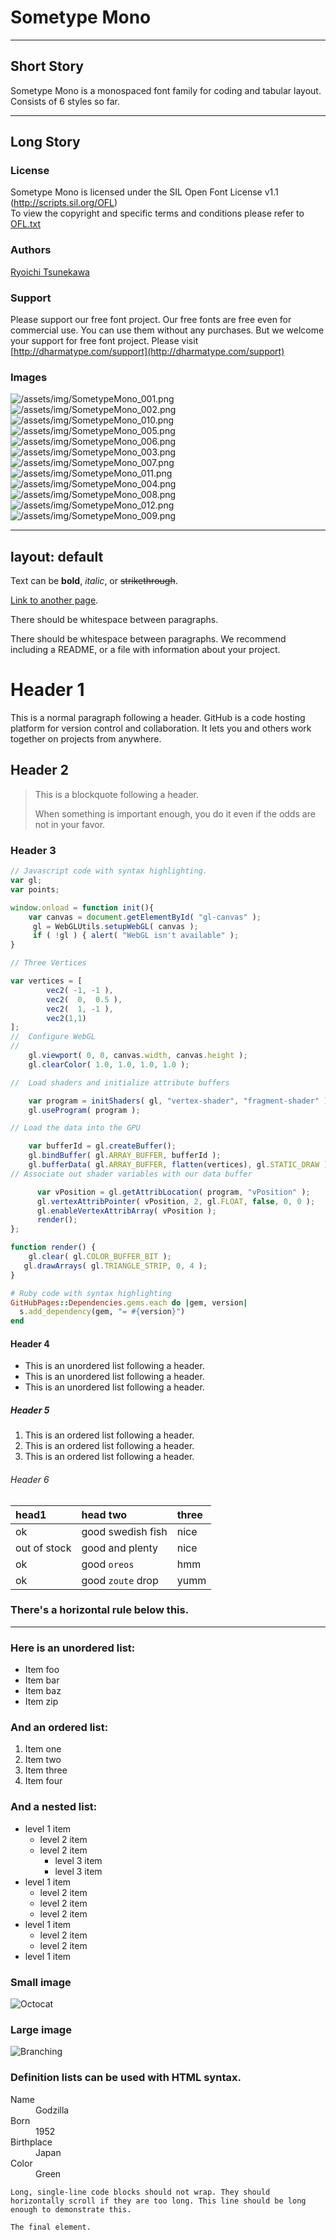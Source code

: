 # Sometype Mono

---

## Short Story
Sometype Mono is a monospaced font family for coding and tabular layout. Consists of 6 styles so far.

---

## Long Story

### License
Sometype Mono is licensed under the SIL Open Font License v1.1 (<http://scripts.sil.org/OFL>)  
To view the copyright and specific terms and conditions please refer to [OFL.txt](https://github.com/dharmatype/Sometype-Mono/blob/master/OFL.txt)


### Authors
[Ryoichi Tsunekawa](http://dharmatype.com)  


### Support
Please support our free font project.
Our free fonts are free even for commercial use. You can use them without any purchases.
But we welcome your support for free font project. Please visit [http://dharmatype.com/support](http://dharmatype.com/support)


### Images
![/assets/img/SometypeMono_001.png](/assets/img/SometypeMono_001.png)  
![/assets/img/SometypeMono_002.png](/assets/img/SometypeMono_002.png)  
![/assets/img/SometypeMono_010.png](/assets/img/SometypeMono_010.png)  
![/assets/img/SometypeMono_005.png](/assets/img/SometypeMono_005.png)  
![/assets/img/SometypeMono_006.png](/assets/img/SometypeMono_006.png)  
![/assets/img/SometypeMono_003.png](/assets/img/SometypeMono_003.png)  
![/assets/img/SometypeMono_007.png](/assets/img/SometypeMono_007.png)  
![/assets/img/SometypeMono_011.png](/assets/img/SometypeMono_011.png)  
![/assets/img/SometypeMono_004.png](/assets/img/SometypeMono_004.png)  
![/assets/img/SometypeMono_008.png](/assets/img/SometypeMono_008.png)  
![/assets/img/SometypeMono_012.png](/assets/img/SometypeMono_012.png)  
![/assets/img/SometypeMono_009.png](/assets/img/SometypeMono_009.png)  


---
layout: default
---

Text can be **bold**, _italic_, or ~~strikethrough~~.

[Link to another page](./another-page.html).

There should be whitespace between paragraphs.

There should be whitespace between paragraphs. We recommend including a README, or a file with information about your project.

# Header 1

This is a normal paragraph following a header. GitHub is a code hosting platform for version control and collaboration. It lets you and others work together on projects from anywhere.

## Header 2

> This is a blockquote following a header.
>
> When something is important enough, you do it even if the odds are not in your favor.

### Header 3

```js
// Javascript code with syntax highlighting.
var gl;
var points;

window.onload = function init(){
    var canvas = document.getElementById( "gl-canvas" );
     gl = WebGLUtils.setupWebGL( canvas );    
     if ( !gl ) { alert( "WebGL isn't available" );
}        

// Three Vertices        

var vertices = [
        vec2( -1, -1 ),
        vec2(  0,  0.5 ),
        vec2(  1, -1 ),
		vec2(1,1)
];    
//  Configure WebGL   
//    
    gl.viewport( 0, 0, canvas.width, canvas.height );
    gl.clearColor( 1.0, 1.0, 1.0, 1.0 );   

//  Load shaders and initialize attribute buffers

    var program = initShaders( gl, "vertex-shader", "fragment-shader" );
    gl.useProgram( program );        

// Load the data into the GPU        

    var bufferId = gl.createBuffer();
    gl.bindBuffer( gl.ARRAY_BUFFER, bufferId );
    gl.bufferData( gl.ARRAY_BUFFER, flatten(vertices), gl.STATIC_DRAW );    
// Associate out shader variables with our data buffer

      var vPosition = gl.getAttribLocation( program, "vPosition" );
      gl.vertexAttribPointer( vPosition, 2, gl.FLOAT, false, 0, 0 );
      gl.enableVertexAttribArray( vPosition );    
      render();
};

function render() {
    gl.clear( gl.COLOR_BUFFER_BIT );
   gl.drawArrays( gl.TRIANGLE_STRIP, 0, 4 );
}
```

```ruby
# Ruby code with syntax highlighting
GitHubPages::Dependencies.gems.each do |gem, version|
  s.add_dependency(gem, "= #{version}")
end
```

#### Header 4

*   This is an unordered list following a header.
*   This is an unordered list following a header.
*   This is an unordered list following a header.

##### Header 5

1.  This is an ordered list following a header.
2.  This is an ordered list following a header.
3.  This is an ordered list following a header.

###### Header 6

| head1        | head two          | three |
|:-------------|:------------------|:------|
| ok           | good swedish fish | nice  |
| out of stock | good and plenty   | nice  |
| ok           | good `oreos`      | hmm   |
| ok           | good `zoute` drop | yumm  |

### There's a horizontal rule below this.

* * *

### Here is an unordered list:

*   Item foo
*   Item bar
*   Item baz
*   Item zip

### And an ordered list:

1.  Item one
1.  Item two
1.  Item three
1.  Item four

### And a nested list:

- level 1 item
  - level 2 item
  - level 2 item
    - level 3 item
    - level 3 item
- level 1 item
  - level 2 item
  - level 2 item
  - level 2 item
- level 1 item
  - level 2 item
  - level 2 item
- level 1 item

### Small image

![Octocat](https://assets-cdn.github.com/images/icons/emoji/octocat.png)

### Large image

![Branching](https://guides.github.com/activities/hello-world/branching.png)


### Definition lists can be used with HTML syntax.

<dl>
<dt>Name</dt>
<dd>Godzilla</dd>
<dt>Born</dt>
<dd>1952</dd>
<dt>Birthplace</dt>
<dd>Japan</dd>
<dt>Color</dt>
<dd>Green</dd>
</dl>

```
Long, single-line code blocks should not wrap. They should horizontally scroll if they are too long. This line should be long enough to demonstrate this.
```

```
The final element.
```
